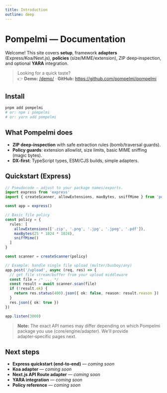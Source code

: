 ```yaml
---
title: Introduction
outline: deep
---
```


# Pompelmi — Documentation

Welcome! This site covers **setup**, framework **adapters** (Express/Koa/Next.js), **policies** (size/MIME/extension), ZIP deep‑inspection, and optional **YARA** integration.

> Looking for a quick taste?  
> 👉 **Demo:** [/demo/](/demo/) · **GitHub:** https://github.com/pompelmi/pompelmi

## Install

```bash
pnpm add pompelmi
# or: npm i pompelmi
# or: yarn add pompelmi
```

## What Pompelmi does

- **ZIP deep‑inspection** with safe extraction rules (bomb/traversal guards).
- **Policy guards**: extension allowlist, size limits, basic MIME sniffing (magic bytes).
- **DX‑first**: TypeScript types, ESM/CJS builds, simple adapters.

## Quickstart (Express)

```ts
// Pseudocode – adjust to your package names/exports.
import express from 'express'
import { createScanner, allowExtensions, maxBytes, sniffMime } from 'pompelmi'

const app = express()

// Basic file policy
const policy = {
  rules: [
    allowExtensions(['.zip', '.png', '.jpg', '.jpeg', '.pdf']),
    maxBytes(25 * 1024 * 1024),
    sniffMime()
  ]
}

const scanner = createScanner(policy)

// Example: handle single file upload (multer/busboy/any)
app.post('/upload', async (req, res) => {
  // get file stream/buffer from your upload middleware
  const file = /* ... */
  const result = await scanner.scan(file)
  if (!result.ok) {
    return res.status(400).json({ ok: false, reason: result.reason })
  }
  res.json({ ok: true })
})

app.listen(3000)
```

> **Note:** The exact API names may differ depending on which Pompelmi package you use (core/engine/adapter). We'll provide adapter‑specific pages next.

## Next steps

- **Express quickstart (end‑to‑end)** — *coming soon*
- **Koa adapter** — *coming soon*
- **Next.js API Route adapter** — *coming soon*
- **YARA integration** — *coming soon*
- **Policy reference** — *coming soon*